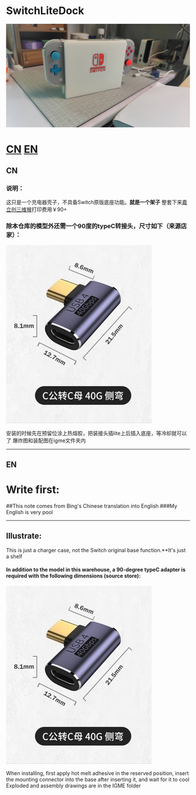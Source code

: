# SwitchLiteDock
![image](./1684671632716.jpg)
# [CN](#cn)  [EN](#en)
## CN
### 说明：
这只是一个充电器壳子，不具备Switch原版底座功能。**就是一个架子**
整套下来[嘉立创三维猴](https://www.sanweihou.com/)打印费用￥90+

### 除本仓库的模型外还需一个90度的typeC转接头，尺寸如下（来源店家）：
![image](./1684764901031.jpg)

安装的时候先在预留位涂上热熔胶，把装接头插lite上后插入底座，等冷却就可以了
爆炸图和装配图在igme文件夹内

---
## EN
# Write first:
##This note comes from Bing's Chinese translation into English
###My English is very pool

---
## Illustrate:
This is just a charger case, not the Switch original base function.**It's just a shelf

#### In addition to the model in this warehouse, a 90-degree typeC adapter is required with the following dimensions (source store):
![image](./1684764901031.jpg)

When installing, first apply hot melt adhesive in the reserved position, insert the mounting connector into the base after inserting it, and wait for it to cool
Exploded and assembly drawings are in the IGME folder
